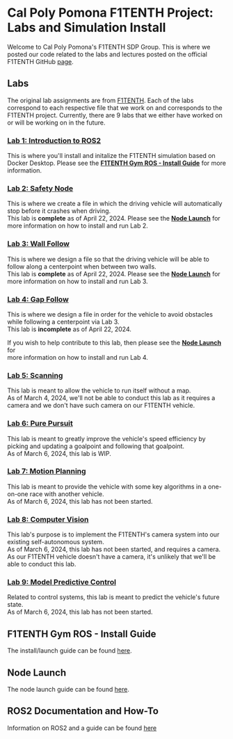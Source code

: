 # Cal Poly Pomona F1TENTH Project: Labs and Simulation Install 
Welcome to Cal Poly Pomona's F1TENTH SDP Group. This is where we posted our code related to the labs and lectures posted on the official F1TENTH GitHub [page](https://github.com/f1tenth). 


## Labs
The original lab assignments are from [F1TENTH](https://github.com/f1tenth/f1tenth_labs_openrepo).
Each of the labs correspond to each respective file that we work on and corresponds to the F1TENTH project. 
Currently, there are 9 labs that we either have worked on or will be working on in the future. 

### [Lab 1: Introduction to ROS2](https://github.com/f1tenth/f1tenth_lab1_template/tree/24f7320ebf1b9a325a2039d4208204da4454d1ab)
This is where you'll install and initalize the F1TENTH simulation based on Docker Desktop.
Please see the **[F1TENTH Gym ROS - Install Guide](https://github.com/CPP-F1TENTH-SDP/Labs/wiki/F1TENTH-Gym-ROS-%E2%80%90-Install-Guide)** for more information.

### [Lab 2: Safety Node](https://github.com/f1tenth/f1tenth_lab2_template/tree/b49965fb833221c6ba0f83666838c6f9f9971438)
This is where we create a file in which the driving vehicle will automatically stop before it crashes when driving.\
This lab is **complete** as of April 22, 2024.
Please see the **[Node Launch](https://github.com/CPP-F1TENTH-SDP/Labs/wiki/Node-Launch#lab-2---safety_node)** for more information on how to install and run Lab 2. 

### [Lab 3: Wall Follow](https://github.com/f1tenth/f1tenth_lab3_template/tree/62a7a3d687d00ba1dd25cf7025c13a623bafdb5b)
This is where we design a file so that the driving vehicle will be able to follow along a centerpoint when between two walls.\
This lab is **complete** as of April 22, 2024. 
Please see the **[Node Launch](https://github.com/CPP-F1TENTH-SDP/Labs/wiki/Node-Launch#lab-3---wall_follow)** for more information on how to install and run Lab 3. 

### [Lab 4: Gap Follow](https://github.com/f1tenth/f1tenth_lab4_template/tree/22a1c490759f05d822efae10d353415fbb187b24)
This is where we design a file in order for the vehicle to avoid obstacles while following a centerpoint via Lab 3.\
This lab is **incomplete** as of April 22, 2024.

If you wish to help contribute to this lab, then please see the **[Node Launch](https://github.com/CPP-F1TENTH-SDP/Labs/wiki/Node-Launch#lab-4---gap_follow)** for \
more information on how to install and run Lab 4. 

### [Lab 5: Scanning](https://github.com/f1tenth/f1tenth_lab5_template/tree/189bc1160edd6a265b419dd9eccf1b8739530047)
This lab is meant to allow the vehicle to run itself without a map.\
As of March 4, 2024, we'll not be able to conduct this lab as it requires a camera and we don't have such camera on our F1TENTH vehicle.

### [Lab 6: Pure Pursuit](https://github.com/f1tenth/f1tenth_lab6_template/tree/4a664036044b763b97c34e2018246772cf0699de)
This lab is meant to greatly improve the vehicle's speed efficiency by picking and updating a goalpoint and following that goalpoint.\
As of March 6, 2024, this lab is WIP. 

### [Lab 7: Motion Planning](https://github.com/f1tenth/f1tenth_lab7_template/tree/0abac8b18db1f7078a973fc4057aed7cf64b7d97)
This lab is meant to provide the vehicle with some key algorithms in a one-on-one race with another vehicle.\
As of March 6, 2024, this lab has not been started. 

### [Lab 8: Computer Vision](https://github.com/f1tenth/f1tenth_lab8_template/tree/41ff6ada95653b1ef9a63dc7bedd050a6fec6b34)
This lab's purpose is to implement the F1TENTH's camera system into our existing self-autonomous system.\
As of March 6, 2024, this lab has not been started, and requires a camera.\
As our F1TENTH vehicle doesn't have a camera, it's unlikely that we'll be able to conduct this lab. 

### [Lab 9: Model Predictive Control](https://github.com/f1tenth/f1tenth_lab9_template/tree/752cd1df490adf249cfd3f88d9ac5475c72655f6)
Related to control systems, this lab is meant to predict the vehicle's future state.\
As of March 6, 2024, this lab has not been started. 


## F1TENTH Gym ROS - Install Guide
The install/launch guide can be found [here](https://github.com/CPP-F1TENTH-SDP/Labs/wiki/F1TENTH-Gym-ROS-%E2%80%90-Install-Guide).


## Node Launch
The node launch guide can be found [here](https://github.com/CPP-F1TENTH-SDP/Labs/wiki/Node-Launch).

## ROS2 Documentation and How-To 
Information on ROS2 and a guide can be found [here](https://github.com/CPP-F1TENTH-SDP/Labs/wiki/ROS2--How%E2%80%90To%E2%80%90Use)
